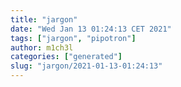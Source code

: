 ```yaml
---
title: "jargon"
date: "Wed Jan 13 01:24:13 CET 2021"
tags: ["jargon", "pipotron"]
author: m1ch3l
categories: ["generated"]
slug: "jargon/2021-01-13-01:24:13"
---
```




